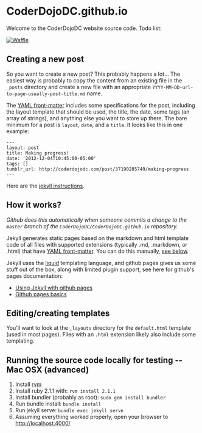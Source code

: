 # CoderDojoDC.github.io

Welcome to the CoderDojoDC website source code. Todo list: 

[![Waffle](https://badge.waffle.io/CoderDojoDC/CoderDojoDC.github.io.png?label=ready)](https://waffle.io/CoderDojoDC/CoderDojoDC.github.io)

## Creating a new post

So you want to create a new post? This probably happens a lot... The easiest way is probably to copy the content from an existing file in the `_posts` directory and create a new file with an appropriate `YYYY-MM-DD-url-to-page-usually-post-title.md` name. 

The [YAML front-matter](http://jekyllrb.com/docs/frontmatter/) includes some specifications for the post, including the layout template that should be used, the title, the date, some tags (an array of strings), and anything else you want to store up there. The bare minimum for a post is `layout`, `date`, and a `title`. It looks like this in one example:

```
---
layout: post
title: Making progress!
date: '2012-12-04T10:45:00-05:00'
tags: []
tumblr_url: http://coderdojodc.com/post/37190285749/making-progress
---
```

Here are the [jekyll instructions](http://jekyllrb.com/docs/posts/).

## How it works?

*Github does this automatically when someone commits a change to the `master` branch of the `CoderDojoDC/CoderDojoDC.github.io` repository.*

Jekyll generates static pages based on the markdown and html template code of all files with supported extensions (typically .md, .markdown, or .html) that have [YAML front-matter](http://jekyllrb.com/docs/frontmatter/). You can do this manually, [see below](#running-the-source-code-locally-for-testing----mac-osx-advanced).

Jekyll uses the [liquid](http://docs.shopify.com/themes/liquid-basics) templating language, and github pages gives us some  stuff out of the box, along with limited plugin support, see here for github's pages documentation: 

* [Using Jekyll with github pages](https://help.github.com/articles/using-jekyll-with-pages)
* [Github pages basics](https://help.github.com/categories/20/articles)

## Editing/creating templates

You'll want to look at the `_layouts` directory for the `default.html` template (used in most pages). Files with an `.html` extension likely also include some templating.

## Running the source code locally for testing -- Mac OSX (advanced)

1. Install [rvm](https://rvm.io/rvm/install)
2. Install ruby 2.1.1 with: `rvm install 2.1.1`
3. Install bundler (probably as root): `sudo gem install bundler`
4. Run bundle install: `bundle install`
5. Run jekyll serve: `bundle exec jekyll serve`
6. Assuming everything worked properly, open your browser to [http://localhost:4000/](http://localhost:4000/)
